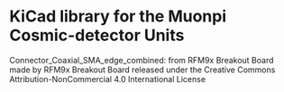 # KiCad library for the Muonpi Cosmic-detector Units

Connector_Coaxial_SMA_edge_combined: from RFM9x Breakout Board made by RFM9x Breakout Board released under the Creative Commons Attribution-NonCommercial 4.0 International License
